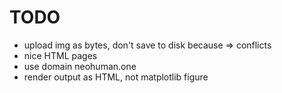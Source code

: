 # TODO

- upload img as bytes, don't save to disk because => conflicts
- nice HTML pages
- use domain neohuman.one
- render output as HTML, not matplotlib figure
